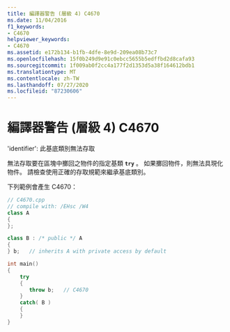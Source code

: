 ```yaml
---
title: 編譯器警告 (層級 4) C4670
ms.date: 11/04/2016
f1_keywords:
- C4670
helpviewer_keywords:
- C4670
ms.assetid: e172b134-b1fb-4dfe-8e9d-209ea08b73c7
ms.openlocfilehash: 15f0b249d9e91c0ebcc5655b5edffbd2d8cafa93
ms.sourcegitcommit: 1f009ab0f2cc4a177f2d1353d5a38f164612bdb1
ms.translationtype: MT
ms.contentlocale: zh-TW
ms.lasthandoff: 07/27/2020
ms.locfileid: "87230606"
---
```

# <a name="compiler-warning-level-4-c4670"></a>編譯器警告 (層級 4) C4670

'identifier': 此基底類別無法存取

無法存取要在區塊中擲回之物件的指定基類 **`try`** 。 如果擲回物件，則無法具現化物件。 請檢查使用正確的存取規範來繼承基底類別。

下列範例會產生 C4670：

```cpp
// C4670.cpp
// compile with: /EHsc /W4
class A
{
};

class B : /* public */ A
{
} b;   // inherits A with private access by default

int main()
{
    try
    {
       throw b;   // C4670
    }
    catch( B )
    {
    }
}
```
